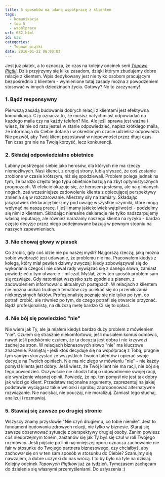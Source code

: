 ```yaml
---
title: 5 sposobów na udaną współpracę z klientem
tags:
  - komunikacja
  - top 5
  - współpraca
url: 632.html
id: 632
categories:
  - Topowe piątki
date: 2016-01-22 06:00:03
---
```


Jest już piatek, a to oznacza, że czas na kolejny odcinek serii [_Topowe Piątki_](http://zdyscyplinowany.pl/kategoria/topowe-piatki/). Dziś przyjrzymy się kilku zasadom, dzięki którym zbudujemy dobre relacje z klientem. Wpis dedykowany jest nie tylko osobom pracującym bezpośrednio z klientem - wymienione tutaj zasady można z powodzeniem stosować w innych dziedzinach życia. Gotowy? No to zaczynamy!

### 1\. Bądź responsywny

Pierwszą zasadą budowania dobrych relacji z klientami jest efektywna komunikacja. Czy oznacza to, że musisz natychmiast odpowiadać na każdego maila czy na każdy telefon? Nie. Ale jeśli sprawa jest ważna i wiesz, że nie od razu jesteś w stanie odpowiedzieć, napisz krótkiego maila, że informacja do Ciebie dotarła i w określonym czasie udzielisz odpowiedzi. Nie pozwól, aby Twój klient pozostawał w niepewności przez długi czas. Ten czas gra nie na Twoją korzyść, lecz konkurencji.

### 2\. Składaj odpowiedzialne obietnice

Lubimy postrzegać siebie jako herosów, dla których nie ma rzeczy niemożliwych. Nasi klienci, z drugiej strony, lubią słyszeć, że coś zostanie zrobione w czasie krótszym, niż się spodziewali. Problem polega jednak na tym, że bardzo często tego typu obietnice bazują na zbyt optymistycznych prognozach. W efekcie okazuje się, że herosem jesteśmy, ale na glinianych nogach, zaś wcześniejsze zadowolenie klienta z obiecującej perspektywy zmienia się w rozczarowanie. Mierzmy siły na zamiary. Składając jakąkolwiek deklarację bierzmy pod uwagę wszystkie czynniki, które mogą wpłynąć na naszą pracę. I jeśli mamy jakiekolwiek wątpliwości - podzielmy się nimi z klientem. Składając nierealne deklaracje nie tylko nadszarpujemy własną reputację, ale również narażamy naszego klienta na ryzyko - bardzo często decyzje przez niego podejmowane bazują w pewnym stopniu na naszych zapewnieniach.

### 3\. Nie chowaj głowy w piasek

Co zrobić, gdy coś idzie nie po naszej myśli? Najgorszą rzeczą, jaką można sobie wyobrazić jest udawanie, że problemu nie ma. Pracowałem kiedyś z kolegą, który miał pewien dziwny zwyczaj: kiedy zobowiązywał się do wykonania czegoś i nie dawał rady wywiązać się z danego słowa, zamiast powiedzieć o tym otwarcie - milczał. Myślał, że w ten sposób problem sam się rozwiąże. Gdy natomiast wszystko szło zgodnie z planem, z zadowoleniem informował o aktualnych postępach. W relacjach z klientem nie można unikać trudnych tematów czy uciekać się do przemilczania niekorzystnych faktów. Profesjonalistę poznaje się nie tylko po tym, co potrafi zrobić, ale również po tym, do czego potrafi się otwarcie przyznać. Bądź profesjonalistą, na dłuższą metę bardzo Ci się to opłaci.

### 4\. Nie bój się powiedzieć "nie"

Nie wiem jak Ty, ale ja miałem kiedyś bardzo duży problem z mówieniem "nie". Czułem się strasznie niekomfortowo, jeśli musiałem komuś odmówić, nawet jeśli podskórnie czułem, że ta decyzja jest dobra i nie krzywdzi żadnej ze stron. W relacjach biznesowych słowo "nie" ma kluczowe znaczenie. Pamiętaj - jeśli ktoś decyduje się na współpracę z Tobą, pragnie tym samym skorzystać ze wszystkich Twoich talentów i opierać swoje decyzje na Twoich opiniach. Nie ma nic złego w mówieniu "nie" - nie każdy pomysł klienta jest dobry. Jeśli wiesz, że Twój klient nie ma racji, nie bój się tego powiedzieć. Oczywiście nie chodzi tutaj o udowodnienie swojej racji, ale wyrażenie własnej opinii. Powiedz, że np. ten pomysł nie jest tak dobry jak widzi go klient. Przedstaw racjonalne argumenty, zaprezentuj na jakiej podstawie wyciągasz takie wnioski i spróbuj zaproponować alternatywne rozwiązanie. Nie naciskaj, nie pouczaj, nie moralizuj. Zamiast tego słuchaj, analizuj i rozmawiaj.

### 5\. Stawiaj się zawsze po drugiej stronie

Wszyscy znamy przysłowie "Nie czyń drugiemu, co tobie niemiłe". Jest to fundament budowania zdrowych relacji, nie tylko w biznesie. Staraj się zawsze obserwować sytuacje z perspektywy drugiej osoby. Zanim powiesz coś nieuprzejmym tonem, zastanów się jak Ty byś się czuł w roli Twojego rozmówcy. Jeśli pójście po linii najmniejszej oporu oznacza zachowanie nie fair w stosunku do Twojego partnera biznesowego, czy chciałbyś, aby zachował się on w ten sam sposób w stosunku do Ciebie? Szanujmy się nawzajem, a dobre uczynki do nas wrócą. I to by było na tyle na dzisiaj. Kolejny odcinek _Topowych Piątków_ już za tydzień. Tymczasem zachęcam do dzielenia się własnymi przemyśleniami. Do usłyszenia :)